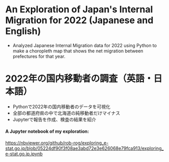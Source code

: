 # An Exploration of Japan's Internal Migration for 2022 (Japanese and English)
- Analyzed Japanese Internal Migration data for 2022 using Python to make a choropleth map that shows the net migration between prefectures for that year.

# 2022年の国内移動者の調査（英語・日本語）
-	Pythonで2022年の国内移動者のデータを可視化
-	全部の都道府県の中で北海道の純移動者だけマイナス
-	Jupyterで報告を作成、検査の結果を紹介

#### A Jupyter notebook of my exploration:

https://nbviewer.org/github/rob-rog/exploring_e-stat.go.jp/blob/05224df90f3f08ae3abd72e3e626068e79fca913/exploring_e-stat.go.jp.ipynb
